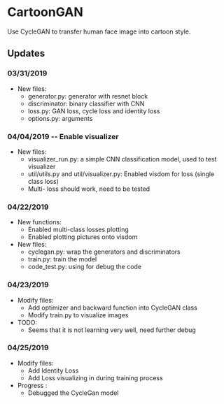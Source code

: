# CartoonGAN

Use CycleGAN to transfer human face image into cartoon style. 


## Updates
### 03/31/2019
- New files:
	- generator.py: generator with resnet block
	- discriminator: binary classifier with CNN
	- loss.py: GAN loss, cycle loss and identity loss
	- options.py: arguments
### 04/04/2019 -- Enable visualizer
- New files:
	- visualizer_run.py: a simple CNN classification model, used to test visualizer
	- util/utils.py and util/visualizer.py: Enabled visdom for loss (single class loss)
	- Multi- loss should work, need to be tested
### 04/22/2019 
- New functions:
	- Enabled multi-class losses plotting
	- Enabled plotting pictures onto visdom
- New files:
	- cyclegan.py: wrap the generators and discriminators
	- train.py: train the model
	- code_test.py: using for debug the code
### 04/23/2019
- Modify files:
	- Add optimizer and backward function into CycleGAN class
	- Modify train.py to visualize images
- TODO:
	- Seems that it is not learning very well, need further debug

### 04/25/2019
- Modify files:
	- Add Identity Loss
	- Add Loss visualizing in during training process
- Progress :
	- Debugged the CycleGan model

